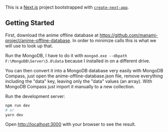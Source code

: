 This is a [Next.js](https://nextjs.org/) project bootstrapped with [`create-next-app`](https://github.com/vercel/next.js/tree/canary/packages/create-next-app).

## Getting Started

First, download the anime offline database at https://github.com/manami-project/anime-offline-database. In order to minimize calls this is what we will use to look up that.

Run the MongoDB, I have to do it with ```mongod.exe --dbpath F:\MongoDB\Server\5.0\data``` because I installed in on a different drive.

You can then convert it into a MongoDB database very easily with MongoDB Compass, just open the anime-offline-database.json file, remove everything including the "data" key, leaving only the "data" values (an array). With MongoDB Compass just import it manually to a new collection.

Run the development server:

```bash
npm run dev
# or
yarn dev
```

Open [http://localhost:3000](http://localhost:3000) with your browser to see the result.

